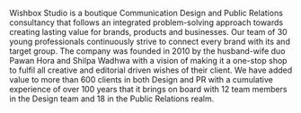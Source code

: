 Wishbox Studio is a boutique Communication Design and Public Relations consultancy that follows an integrated problem-solving approach towards creating lasting value for brands, products and businesses. Our team of 30 young professionals continuously strive to connect every brand with its and target group. The company was founded in 2010 by the husband-wife duo Pawan Hora and Shilpa Wadhwa with a vision of making it a one-stop shop to fulfil all creative and editorial driven wishes of their client. We have added value to more than 600 clients in both Design and PR with a cumulative experience of over 100 years that it brings on board with 12 team members in the Design team and 18 in the Public Relations realm.

<!---
WishboxStudio/WishboxStudio is a ✨ special ✨ repository because its `README.md` (this file) appears on your GitHub profile.
You can click the Preview link to take a look at your changes.
--->
